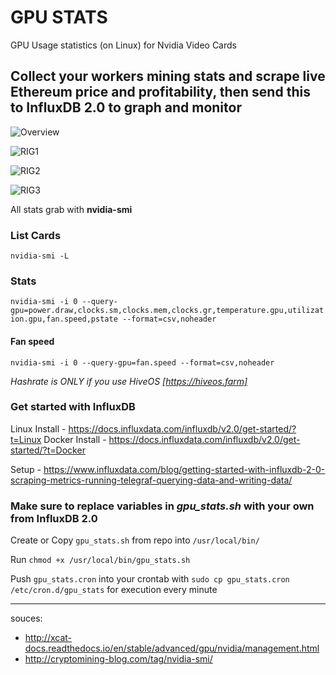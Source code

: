 # GPU STATS
GPU Usage statistics (on Linux) for Nvidia Video Cards
## Collect your workers mining stats and scrape live Ethereum price and profitability, then send this to InfluxDB 2.0 to graph and monitor
![Overview](https://i.imgur.com/pIr7JM1.png)

![RIG1](https://i.imgur.com/4jkWoPk.png)

![RIG2](https://i.imgur.com/RJk64wv.png)

![RIG3](https://i.imgur.com/mmhwURX.png)

All stats grab with **nvidia-smi**

### List Cards
`nvidia-smi -L`

### Stats
`nvidia-smi -i 0 --query-gpu=power.draw,clocks.sm,clocks.mem,clocks.gr,temperature.gpu,utilization.gpu,fan.speed,pstate --format=csv,noheader`

#### Fan speed
`nvidia-smi -i 0 --query-gpu=fan.speed --format=csv,noheader`

_Hashrate is ONLY if you use HiveOS [https://hiveos.farm]_

### Get started with InfluxDB

Linux Install - https://docs.influxdata.com/influxdb/v2.0/get-started/?t=Linux
Docker Install - https://docs.influxdata.com/influxdb/v2.0/get-started/?t=Docker

Setup - https://www.influxdata.com/blog/getting-started-with-influxdb-2-0-scraping-metrics-running-telegraf-querying-data-and-writing-data/

### Make sure to replace variables in *gpu_stats.sh* with your own from InfluxDB 2.0
Create or Copy `gpu_stats.sh` from repo into `/usr/local/bin/`

Run `chmod +x /usr/local/bin/gpu_stats.sh`

Push `gpu_stats.cron` into your crontab with `sudo cp gpu_stats.cron /etc/cron.d/gpu_stats` for execution every minute

---
souces:
* http://xcat-docs.readthedocs.io/en/stable/advanced/gpu/nvidia/management.html
* http://cryptomining-blog.com/tag/nvidia-smi/
